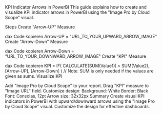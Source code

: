 KPI Indicator Arrows in PowerBI
This guide explains how to create and visualize KPI indicator arrows in PowerBI using the "Image Pro by Cloud Scope" visual.

Steps
Create "Arrow-UP" Measure

dax
Code kopieren
Arrow-UP = "URL_TO_YOUR_UPWARD_ARROW_IMAGE"
Create "Arrow-Down" Measure

dax
Code kopieren
Arrow-Down = "URL_TO_YOUR_DOWNWARD_ARROW_IMAGE"
Create "KPI" Measure

dax
Code kopieren
KPI = IF(
    CALCULATE(SUM(Value1)) > SUM(Value2), 
    [Arrow-UP], 
    [Arrow-Down]
)
// Note: SUM is only needed if the values are given as sums.
Visualize KPI

Add "Image Pro by Cloud Scope" to your report.
Drag "KPI" measure to "Image URL" field.
Customize design:
Background: White
Border: Black
Font: Consolas, 12pt
Arrow size: 32x32px
Summary
Create visual KPI indicators in PowerBI with upward/downward arrows using the "Image Pro by Cloud Scope" visual. Customize the design for effective dashboards.